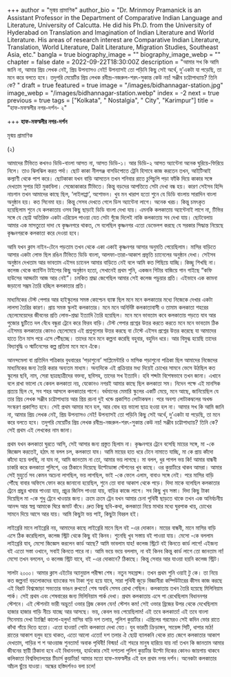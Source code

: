 +++
author = "মৃন্ময় প্রামাণিক"
author_bio = "Dr. Mrinmoy Pramanick is an Assistant Professor in the Department of Comparative Indian Language and Literature, University of Calcutta. He did his Ph.D. from the University of Hyderabad on Translation and Imagination of Indian Literature and World Literature.  His areas of research interest are Comparative Indian Literature, Translation, World Literature, Dalit Literature, Migration Studies, Southeast Asia, etc."
bangla = true
biography_image = ""
biography_image_webp = ""
chapter = false
date = 2022-09-22T18:30:00Z
description = "আমার সখ কি আমি জানি না, আমার প্রিয় লেখক নেই, প্রিয় উপন্যাসও নেই! উপন্যাসই তো পড়িনি কিছু সেই অর্থে, দু’একটা যা পড়েছি, তা মনে করে বলতে হবে। তদুপরি মেয়েটির প্রিয় লেখক রবীন্দ্র-নজরুল-শরৎ-সুকান্ত কেউ নয়! সঞ্জীব চট্টোপাধ্যায়? তিনি কে? "
draft = true
featured = true
image = "/images/bidhannagar-station.jpg"
image_webp = "/images/bidhannagar-station.webp"
index = -2
next = true
previous = true
tags = ["Kolkata", " Nostalgia", " City", "Karimpur"]
title = "হাফ-মফস্বলীর নগর-দর্শন- ২"

+++
**হাফ-মফস্বলীর নগর-দর্শন**

মৃন্ময় প্রামাণিক

(২)

আমাদের টিভিতে কখনও ডিডি-বাংলা আসত না, আসত ডিডি-১। আর ডিডি-২ আসত অ্যান্টেনা অনেক ঘুরিয়ে-ফিরিয়ে নিলে। তাও ঝিলঝিল করত পর্দা। ছোট কাকা নীলগঞ্জ বাসডিপোতে ট্রেনি হিসাবে কাজ করতেন তখন, আইটিআই কল্যাণী থেকে পাশ করে। ছোটকাকা যখন বাড়ি আসতেন তখন শনিবার রাতে চুপিচুপি পড়া ফাঁকি দিয়ে কাকার সঙ্গে দেখতাম সুপার হিট মুকাবিলা। সেজোকাকার টিভিতে। কিন্তু বড়দের আপত্তিতে সেটা দেখা বন্ধ হয়। কারণ সেইসব হিন্দি নাচগান তখন আমাদের কাছে ছিল, ‘লাইলাপ্পা’, অশোভন। খুব মন খারাপ হতো শুনে যে ডিডি বাংলায় সারাদিন বাংলা অনুষ্ঠান হয়। কত সিনেমা হয়। কিন্তু সেসব দেখতে গেলে ডিস অ্যান্টেনা লাগে। অনেক খরচ। কিন্তু চমৎকৃত হয়েছিলাম শুনে যে কলকাতায় ওসব কিছু ছাড়াই ডিডি বাংলা দেখা যায়। এমনকি কলকাতায় অ্যান্টেনাই লাগে না, টিভির সঙ্গে যে ছোট্ট অতিরিক্ত একটা এরিয়েল পাওয়া যেত সেটা গুঁজে দিলেই নাকি কলকাতায় সব দেখা যায়। ছোটবেলায় আমার এক মাসতুতো দাদা যে কৃষ্ণনগরে থাকত, সে বলেছিল কৃষ্ণনগর এতো ডেভেলপ করছে যে সরকার সিদ্ধান্ত নিয়েছে কৃষ্ণনগরকে কলকাতা করে দেওয়া হবে।

আমি যখন ক্লাস নাইন-টেনে পড়তাম তখন থেকে একা একাই কৃষ্ণনগর আসার অনুমতি পেয়েছিলাম। মাসির বাড়িতে আসার একটা লোভ ছিল রঙিন টিভিতে ডিডি বাংলা, আলফা-তারা-আকাশ প্রভৃতি চ্যানেলের অনুষ্ঠান দেখা। সেইসব অনুষ্ঠান দেখতাম আর ভাবতাম এইসব চ্যানেল আমার বাড়িতে নেই বলে আমি কত পিছিয়ে যাচ্ছি। কিচ্ছু শিখছি না। কলেজ থেকে ক্যান্টিন টাইপের কিছু অনুষ্ঠান হতো, সেখানেই প্রথম শুনি, একজন গিটার বাজিয়ে গান গাইছে “কফি হাউসের আড্ডাটা আজ আর নেই”। চমকিত শ্রদ্ধা জেগেছিল আমার সেই কলেজ পড়ুয়ার প্রতি। এইভাবে এক কামনা জড়ানো সম্ভ্রম তৈরি হচ্ছিল কলকাতার প্রতি।

মাধ্যমিকের টেস্ট পেপার আর হাইস্কুলের সমস্ত কোশ্চেন ব্যাঙ্ক ছিল মনে মনে কলকাতার মধ্যে নিজেকে দেখার একটা লালসা তৈরির কারণ। প্রায় সমস্ত স্কুলই কলকাতার। মনে মনে অনির্দিষ্ট কলকাতাবাসী ও তামাম কলকাতা শহরের ছেলেমেয়েদের জীবনের প্রতি লোভ-শ্রদ্ধা ইত্যাদি তৈরি হয়েছিল। মনে মনে ভাবতাম কবে কলকাতায় পড়তে যাব আর পুজোর ছুটিতে দল বেঁধে বন্ধুরা ট্রেনে করে ফিরব বাড়ি। টেস্ট পেপার প্রশ্নের উত্তর করতে করতে মনে মনে ভাবতাম ঠিক এইসময় কলকাতার কোনও ছেলেমেয়ে এই প্রশ্নগুলোর উত্তর করছে বা টেস্টে এইসব প্রশ্নের উত্তর করেছে যা আমাদের হাতে তিন মাস পরে এসে পৌঁছচ্ছে। তাদের মনে মনে কল্পনা করেছি বহুবার, বহুদিন ধরে। আর বিমুগ্ধ হয়েছি তাদের বিদ্যাবুদ্ধি ও স্মার্টনেসের কল্প প্রতিমা মনে মনে এঁকে।

আনন্দমেলা বা প্রতিদিন পত্রিকার বুধবারের ‘পড়াশুনো’ সাপ্লিমেন্টারি ও মাসিক পড়াশুনো পত্রিকা ছিল আমাদের নিজেদের মাধ্যমিকের জন্য তৈরি করার অন্যতম মাধ্যম। অন্যদিকে এই প্রক্রিয়ার মধ্য দিয়েই চোখের সামনে ভেসে উঠছিল কত স্কুলের ছবি, নাম, সেরা ছাত্রছাত্রীদের বক্তব্য, ছবিসহ, তাদের সখ ইত্যাদি। হবি শব্দটা বিশেষভাবে তখন জানা। এখানে বলে রাখা ভালো যে কেবল কলকাতা নয়, যেকোনও নগরই আমার কাছে ছিল কলকাতা সম। নিদেন পক্ষে এই মানসিক প্রত্যয় ছিল যে, সব শহর আসলে কলকাতার পাশে। বর্ধমানের মেমারি স্কুলের একটি মেয়ে, মনে আছে, জানিয়েছিল যে তার প্রিয় লেখক সঞ্জীব চট্টোপাধ্যায় আর প্রিয় রচনা দুই খন্ডে প্রকাশিত লোটাকম্বল। পরে অবশ্য লোটাকম্বলের অখন্ড সংস্করণ প্রকাশিত হবে। সেই প্রথম আমার মনে হল, আর বোধ হয় ভালো ছাত্র হওয়া হল না। আমার সখ কি আমি জানি না, আমার প্রিয় লেখক নেই, প্রিয় উপন্যাসও নেই! উপন্যাসই তো পড়িনি কিছু সেই অর্থে, দু’একটা যা পড়েছি, তা মনে করে বলতে হবে। তদুপরি মেয়েটির প্রিয় লেখক রবীন্দ্র-নজরুল-শরৎ-সুকান্ত কেউ নয়! সঞ্জীব চট্টোপাধ্যায়? তিনি কে? সেই প্রথম এই লেখকের নাম জানা।

প্রথম যখন কলকাতা ঘুরতে আসি, সেই আসার জন্য প্রস্তুত ছিলাম না। কৃষ্ণনগরে ট্রেনে বসেছি মায়ের সঙ্গে, মা -কে জিজ্ঞেস করতেই, হঠাৎ মা বলল চল, কলকাতা যাব। আমি মায়ের হাত ধরে টেনে নামাতে যাচ্ছি, মা কে প্রায় কাঁদো কাঁদো হয়ে বলছি, না যাব না, আমি জানতাম না তো, আমার ভয় লাগছে। মা বলল, ধুর পাগল ভয় কি! আমার বান্ধবী চাকরি করে কলকাতা পুলিশে, ওর ঠিকানে দিয়েছে উল্টোডাঙ্গা স্টেশনের খুব কাছে। ওর কুয়ার্টারে থাকব আমরা। আমার সেই মুহুর্তে সব কেমন অচেনা লাগছিল, ভয় লাগছিল, ভাই -কে ফেলে এলাম, বাবাও সঙ্গে নেই। পরে মাসির বাড়ি পৌঁছে বাবার অফিসে ফোন করে জানানো হয়েছিল, শুনে তো বাবা আকাশ থেকে পড়ে। দিদা মাকে বলেছিল কলকাতার ট্রেনে প্রছুর খাবার পাওয়া যায়, প্রচুর জিনিস পাওয়া যায়, বাড়ির কাজে লাগে। সব কিছু খুব সস্তা। দিদা কিছু টাকা দিয়েছিল মা -কে শুধু ট্রেনে খাওয়ার জন্য। ক্রমে ক্রমে ট্রেন যখন আমার চেনা পৃথিবী ছাড়তে থাকে তখন এক অনির্বচনীয় আনন্দ আর স্বপ্ন আমাকে ঘিরে জমাট বাঁধে। দ্রুত কিছু ছবি-কথা, কলকাতা নিয়ে মাথার মধ্যে ঘুরপাক খায়, চোখের সামনে দিয়ে আসে আর যায়। আমি কিছুটা ভয় পাই, কিছুটা বিহ্বল হই।

লাইব্রেরি মানে লাইব্রেরি নয়, আমাদের কাছে লাইব্রেরি মানে ছিল বই -এর দোকান। মায়ের বান্ধবী, মানে মাসির বাড়ি এসে ঠিক করেছিলাম, কলেজ স্ট্রিট থেকে কিছু বই কিনব। শুনেছি খুব সস্তায় বই পাওয়া যায়। মেসো -কে বললাম লাইব্রেরি যাব, মেসো জিজ্ঞেস করলেন কার্ড আছে? আমি ভাবলাম যাহ! কলেজ স্ট্রিটে বই কিনতে কার্ড লাগে! এইজন্য বই এতো সস্তা ওখানে, সবাই কিনতে পারে না। আমি ভয়ে ভয়ে বললাম, না বই কিনব কিন্তু কার্ড লাগে তো জানতাম না! মেসো তখন বললেন, ও কলেজ স্ট্রিট যাবে, বই -এর দোকানে? ঠিকাছে। কিন্তু সেবার আর যাওয়া হয়নি কলেজ স্ট্রিট।

সালটা ২০০০। আমার ক্লাস এইটের অ্যানুয়াল পরীক্ষা শেষ। নতুন সহস্রাব্দ। তখন প্রথম শুনি ওয়াই টু কে। তা নিয়ে কত জল্পনা! বড়লোকদের ব্যাংকের সব টাকা শূন্য হয়ে যাবে, সারা পৃথিবী জুড়ে বিজ্ঞানীরা কম্পিউটারের কীসব কাজ করছে এই বিরাট বিশ্বজোড়া সভ্যতার ভাঙন রুখতে! শেষ অবধি সেসব রোখা গেছিল। কলকাতায় তখন তৈরি হয়েছে মিলিনিয়াম পার্ক। সেই প্রথম এবং শেষবারের জন্য মিলিনিয়াম পার্ক দেখা। প্রথম কলকাতায় এসে পা রেখেছিলাম বিধাননগর স্টেশনে। এই স্টেশনটা ভারী অদ্ভুত! ওভার ব্রিজ কেবল যেন! স্টেশন কম! সেই ওভার ব্রিজের উপর থেকে দেখেছিলাম হাজার হাজার গাড়ি নীচে যাচ্ছে আর আসছে। ভয়, কেবল ভয় পেয়েছিলাম! এই তবে কলকাতা! এই তবে বাংলা সিনেমায় দেখা ট্যাক্সি! কালো-হলুদ! মাসির বাড়ি দশ তলায়, পুলিশ কুয়ার্টার। এপ্রিলের গরমেরও সেই কদিন ভোর রাতে কাঁথা গাঁয়ে দিতে হতো। এতো হাওয়া! গোটা কলকাতা দেখা যেত। যুব ভারতী ক্রিড়াঙ্গন, সায়েন্স সিটি, ধাপার মাঠ! রাতের আকাশ হলুদ হয়ে থাকত, এতো আলো এতো! দশ তলার ঐ ছোট্ট ব্যালকনি থেকে রাত জেগে কলকাতার আকাশ দেখতাম, গাড়ির শ শ আওয়াজ শুনতাম! অবাক পৃথিবী! বিস্ময়! এই শহরে মানুষ হারিয়ে যায় না! তখন কি জানতাম আমার জীবনের স্থায়ী ঠিকানা হবে এই বিধাননগর, হার্ডকোর সেই দশতলা পুলিশ কুয়ার্টার উল্টো দিকের কোনও জায়গায় থাকবে কলিকাতা বিশ্ববিদ্যালয়ের টিচার্স কুয়ার্টার! আমার মতো হাফ-মফস্বলীর এই হল প্রথম নগর দর্শন। অনেকটা কলকাতার আঁচল ছুঁয়ে যাওয়া। অন্ধের হস্তিদর্শনও বলা চলে!